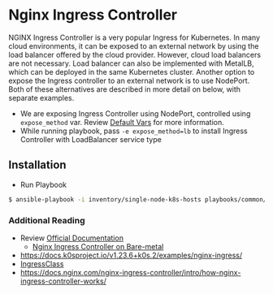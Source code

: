 # Nginx Ingress Controller

NGINX Ingress Controller is a very popular Ingress for Kubernetes. In many cloud environments, it can be exposed to an external network by using the load balancer offered by the cloud provider. However, cloud load balancers are not necessary. Load balancer can also be implemented with MetalLB, which can be deployed in the same Kubernetes cluster. Another option to expose the Ingress controller to an external network is to use NodePort. Both of these alternatives are described in more detail on below, with separate examples.

- We are exposing Ingress Controller using NodePort, controlled using `expose_method` var. Review [Default Vars](./defaults/main.yml) for more information.
- While running playbook, pass `-e expose_method=lb` to install Ingress Controller with LoadBalancer service type

## Installation
- Run Playbook
```bash
$ ansible-playbook -i inventory/single-node-k8s-hosts playbooks/common/ingress-controller.yml
```

### Additional Reading
- Review [Official Documentation](https://kubernetes.github.io/ingress-nginx/deploy/)
  - [Nginx Ingress Controller on Bare-metal](https://kubernetes.github.io/ingress-nginx/deploy/baremetal/)
- https://docs.k0sproject.io/v1.23.6+k0s.2/examples/nginx-ingress/
- [IngressClass](https://kubernetes.io/docs/concepts/services-networking/ingress/#default-ingress-class)
- https://docs.nginx.com/nginx-ingress-controller/intro/how-nginx-ingress-controller-works/
